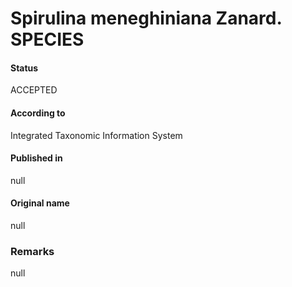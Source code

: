 Spirulina meneghiniana Zanard. SPECIES
=======

#### Status
ACCEPTED

#### According to
Integrated Taxonomic Information System

#### Published in
null

#### Original name
null

### Remarks
null